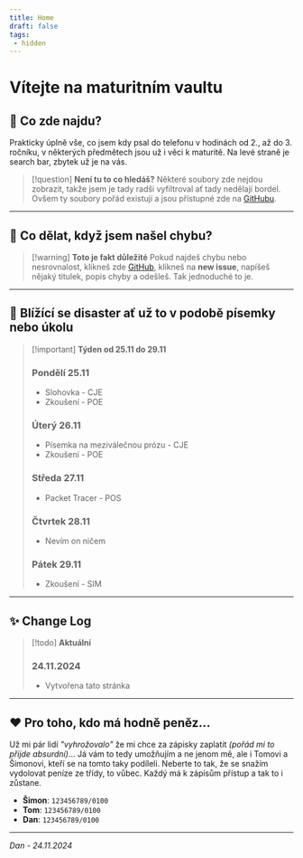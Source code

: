 ```yaml
---
title: Home
draft: false
tags:
 - hidden
---
```

 
# Vítejte na maturitním vaultu

## 🌿 Co zde najdu?
Prakticky úplně vše, co jsem kdy psal do telefonu v hodinách od 2., až do 3. ročníku, v některých předmětech jsou už i věci k maturitě. Na levé straně je search bar, zbytek už je na vás.
> [!question] **Není tu to co hledáš?**
> Některé soubory zde nejdou zobrazit, takže jsem je tady radši vyfiltroval ať tady nedělají bordel. Ovšem ty soubory pořád existují a jsou přístupné zde na [GitHubu](https://github.com/ARCL01/obsidian-git).

---

## 🐛 Co dělat, když jsem našel chybu?
> [!warning] **Toto je fakt důležité**
Pokud najdeš chybu nebo nesrovnalost, klikneš zde [GitHub](https://github.com/ARCL01/obsidian-git/issues), klikneš na **new issue**, napíšeš nějaký titulek, popis chyby a odešleš. Tak jednoduché to je.

---

## 📓 Blížící se disaster ať už to v podobě písemky nebo úkolu
> [!important] **Týden od 25.11 do 29.11**
> ### Pondělí 25.11
> - Slohovka - CJE
> - Zkoušení - POE
> ### Úterý 26.11
> - Písemka na meziválečnou prózu - CJE
> - Zkoušení - POE
> ### Středa 27.11
> - Packet Tracer - POS
> ### Čtvrtek 28.11
> - Nevím on ničem
> ### Pátek 29.11
> - Zkoušení - SIM

---

## ✨ Change Log
> [!todo] **Aktuální**
> ### 24.11.2024
> - Vytvořena tato stránka

---

## ❤️ Pro toho, kdo má hodně peněz...

Už mi pár lidí _"vyhrožovalo"_ že mi chce za zápisky zaplatit *(pořád mi to přijde absurdní)*... Já vám to tedy umožňujím a ne jenom mě, ale i Tomovi a Šimonovi, kteří se na tomto taky podíleli. Neberte to tak, že se snažím vydolovat peníze ze třídy, to vůbec. Každý má k zápisům přístup a tak to i zůstane.

- **Šimon**: `123456789/0100`
- **Tom**: `123456789/0100`
- **Dan**: `123456789/0100`

---

_Dan - 24.11.2024_